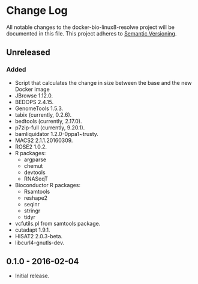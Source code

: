 # Change Log
All notable changes to the docker-bio-linux8-resolwe project will be documented
in this file.
This project adheres to [Semantic Versioning](http://semver.org/).

## Unreleased

### Added

- Script that calculates the change in size between the base and the new Docker
  image
- JBrowse 1.12.0.
- BEDOPS 2.4.15.
- GenomeTools 1.5.3.
- tabix (currently, 0.2.6).
- bedtools (currently, 2.17.0).
- p7zip-full (currently, 9.20.1).
- bamliquidator 1.2.0-0ppa1~trusty.
- MACS2 2.1.1.20160309.
- ROSE2 1.0.2.
- R packages:
  - argparse
  - chemut
  - devtools
  - RNASeqT
- Bioconductor R packages:
  - Rsamtools
  - reshape2
  - seqinr
  - stringr
  - tidyr
- vcfutils.pl from samtools package.
- cutadapt 1.9.1.
- HISAT2 2.0.3-beta.
- libcurl4-gnutls-dev.

## 0.1.0 - 2016-02-04

- Initial release.
